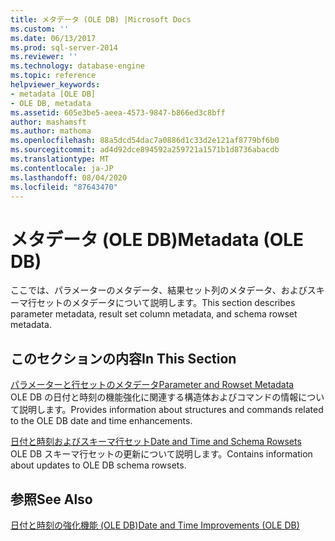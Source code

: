 ```yaml
---
title: メタデータ (OLE DB) |Microsoft Docs
ms.custom: ''
ms.date: 06/13/2017
ms.prod: sql-server-2014
ms.reviewer: ''
ms.technology: database-engine
ms.topic: reference
helpviewer_keywords:
- metadata [OLE DB]
- OLE DB, metadata
ms.assetid: 605e3be5-aeea-4573-9847-b866ed3c8bff
author: mashamsft
ms.author: mathoma
ms.openlocfilehash: 88a5dcd54dac7a0886d1c33d2e121af8779bf6b0
ms.sourcegitcommit: ad4d92dce894592a259721a1571b1d8736abacdb
ms.translationtype: MT
ms.contentlocale: ja-JP
ms.lasthandoff: 08/04/2020
ms.locfileid: "87643470"
---
```

# <a name="metadata-ole-db"></a><span data-ttu-id="852d6-102">メタデータ (OLE DB)</span><span class="sxs-lookup"><span data-stu-id="852d6-102">Metadata (OLE DB)</span></span>
  <span data-ttu-id="852d6-103">ここでは、パラメーターのメタデータ、結果セット列のメタデータ、およびスキーマ行セットのメタデータについて説明します。</span><span class="sxs-lookup"><span data-stu-id="852d6-103">This section describes parameter metadata, result set column metadata, and schema rowset metadata.</span></span>  
  
## <a name="in-this-section"></a><span data-ttu-id="852d6-104">このセクションの内容</span><span class="sxs-lookup"><span data-stu-id="852d6-104">In This Section</span></span>  
 [<span data-ttu-id="852d6-105">パラメーターと行セットのメタデータ</span><span class="sxs-lookup"><span data-stu-id="852d6-105">Parameter and Rowset Metadata</span></span>](../../relational-databases/native-client-ole-db-date-time/metadata-parameter-and-rowset.md)  
 <span data-ttu-id="852d6-106">OLE DB の日付と時刻の機能強化に関連する構造体およびコマンドの情報について説明します。</span><span class="sxs-lookup"><span data-stu-id="852d6-106">Provides information about structures and commands related to the OLE DB date and time enhancements.</span></span>  
  
 [<span data-ttu-id="852d6-107">日付と時刻およびスキーマ行セット</span><span class="sxs-lookup"><span data-stu-id="852d6-107">Date and Time and Schema Rowsets</span></span>](../../relational-databases/native-client-ole-db-date-time/metadata-date-and-time-and-schema-rowsets.md)  
 <span data-ttu-id="852d6-108">OLE DB スキーマ行セットの更新について説明します。</span><span class="sxs-lookup"><span data-stu-id="852d6-108">Contains information about updates to OLE DB schema rowsets.</span></span>  
  
## <a name="see-also"></a><span data-ttu-id="852d6-109">参照</span><span class="sxs-lookup"><span data-stu-id="852d6-109">See Also</span></span>  
 [<span data-ttu-id="852d6-110">日付と時刻の強化機能 &#40;OLE DB&#41;</span><span class="sxs-lookup"><span data-stu-id="852d6-110">Date and Time Improvements &#40;OLE DB&#41;</span></span>](../../relational-databases/native-client-ole-db-date-time/date-and-time-improvements-ole-db.md)  
  
  
